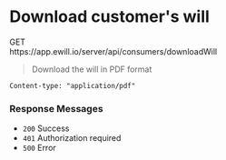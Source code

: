 # Download customer's will

<div class="method method-get">GET</div> <span class="url">https://app.ewill.io/server/api/consumers/downloadWill</span>

> Download the will in PDF format

```
Content-type: "application/pdf"
```


### Response Messages

* `200` Success
* `401` Authorization required
* `500` Error
